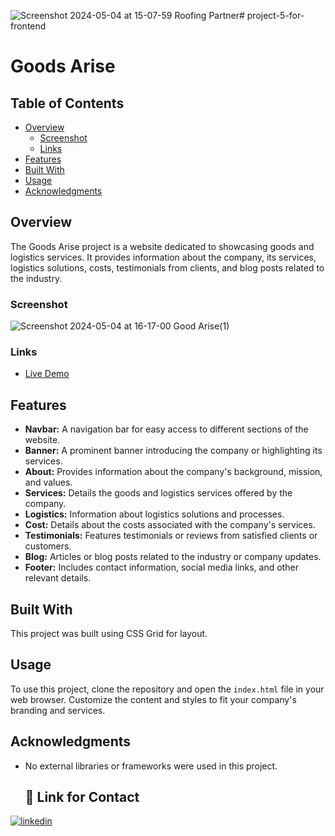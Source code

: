 ![Screenshot 2024-05-04 at 15-07-59 Roofing Partner](https://github.com/manikandaraj-T-N/project-5-for-frontend/assets/93505267/d61dad42-6fb2-490f-b7bb-26c537f59443)# project-5-for-frontend

# Goods Arise

## Table of Contents

- [Overview](#overview)
  - [Screenshot](#screenshot)
  - [Links](#links)
- [Features](#features)
- [Built With](#built-with)
- [Usage](#usage)
- [Acknowledgments](#acknowledgments)

## Overview

The Goods Arise project is a website dedicated to showcasing goods and logistics services. It provides information about the company, its services, logistics solutions, costs, testimonials from clients, and blog posts related to the industry.

### Screenshot

![Screenshot 2024-05-04 at 16-17-00 Good Arise(1)](https://github.com/manikandaraj-T-N/project-5-for-frontend/assets/93505267/fe7ca67c-2023-402f-8a8f-c0711939c519)

### Links

- [Live Demo]() 

## Features

- **Navbar:** A navigation bar for easy access to different sections of the website.
- **Banner:** A prominent banner introducing the company or highlighting its services.
- **About:** Provides information about the company's background, mission, and values.
- **Services:** Details the goods and logistics services offered by the company.
- **Logistics:** Information about logistics solutions and processes.
- **Cost:** Details about the costs associated with the company's services.
- **Testimonials:** Features testimonials or reviews from satisfied clients or customers.
- **Blog:** Articles or blog posts related to the industry or company updates.
- **Footer:** Includes contact information, social media links, and other relevant details.

## Built With

This project was built using CSS Grid for layout.

## Usage

To use this project, clone the repository and open the `index.html` file in your web browser. Customize the content and styles to fit your company's branding and services.


## Acknowledgments

- No external libraries or frameworks were used in this project.

  ## 🔗 Link for Contact

[![linkedin](https://img.shields.io/badge/linkedin-0A66C2?style=for-the-badge&logo=linkedin&logoColor=white)](https://www.linkedin.com/in/manikandaraj-t-n-834189173/)

